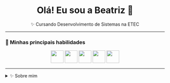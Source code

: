 <h1 align="center">Olá! Eu sou a Beatriz 👋</h1>

<p align="center">
  ✨ Cursando Desenvolvimento de Sistemas na ETEC<br/>
</p>

---

### 🚀 Minhas principais habilidades

<p align="center">
  <img src="https://cdn.jsdelivr.net/gh/devicons/devicon/icons/html5/html5-original.svg" width="40" />
  <img src="https://cdn.jsdelivr.net/gh/devicons/devicon/icons/css3/css3-original.svg" width="40" />
  <img src="https://cdn.jsdelivr.net/gh/devicons/devicon/icons/javascript/javascript-original.svg" width="40" />
  <img src="https://cdn.jsdelivr.net/gh/devicons/devicon/icons/react/react-original.svg" width="40" />
  <img src="https://cdn.jsdelivr.net/gh/devicons/devicon/icons/tailwindcss/tailwindcss-original.svg" width="40" />
</p>

---

<details>
  <summary>✨ Sobre mim</summary>
  <br/>
  - 🌱 Atualmente aprendendo: Java, PHP, react, tailwind e JS <br>
  - 💻 Focada em desenvolvimento front-end.
</details>


</div>
